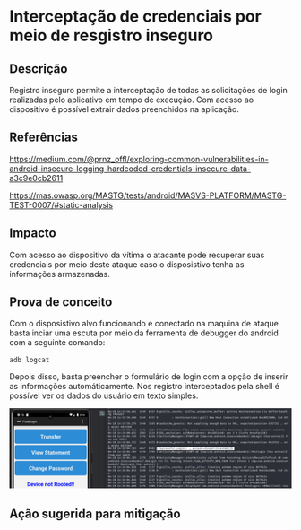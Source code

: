 # Interceptação de credenciais por meio de resgistro inseguro

## Descrição

Registro inseguro permite a interceptação de todas as solicitações de login realizadas pelo aplicativo em tempo de execução. Com acesso ao dispositivo é possível extrair dados preenchidos na aplicação.

## Referências

https://medium.com/@prnz_offl/exploring-common-vulnerabilities-in-android-insecure-logging-hardcoded-credentials-insecure-data-a3c9e0cb2611

https://mas.owasp.org/MASTG/tests/android/MASVS-PLATFORM/MASTG-TEST-0007/#static-analysis

## Impacto

Com acesso ao dispositivo da vítima o atacante pode recuperar suas credenciais por meio deste ataque caso o disposistivo tenha as informações armazenadas.

## Prova de conceito

Com o disposistivo alvo funcionando e conectado na maquina de ataque basta inciar uma escuta por meio da ferramenta de debugger do android com a seguinte comando:

```
adb logcat
```
Depois disso, basta preencher o formulário de login com a opção de inserir as informações automáticamente. Nos registro interceptados pela shell é possível ver os dados do usuário em texto simples.

![log_cat](.img/log_cat.png)

## Ação sugerida para mitigação
